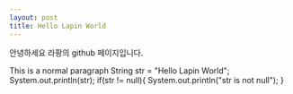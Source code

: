 ```yaml
---
layout: post
title: Hello Lapin World
---
```


안녕하세요 라팡의 github 페이지입니다.

This is a normal paragraph
    String str = "Hello Lapin World";
    System.out.println(str);
    if(str != null){
        System.out.println("str is not null");
    }
